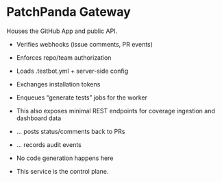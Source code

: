 # PatchPanda Gateway

Houses the GitHub App and public API.

* Verifies webhooks (issue comments, PR events)
* Enforces repo/team authorization
* Loads .testbot.yml + server-side config
* Exchanges installation tokens
* Enqueues “generate tests” jobs for the worker


* This also exposes minimal REST endpoints for coverage ingestion and dashboard data
* ... posts status/comments back to PRs
* ... records audit events


* No code generation happens here
* This service is the control plane.
